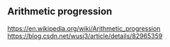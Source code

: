 ## Arithmetic progression
https://en.wikipedia.org/wiki/Arithmetic_progression
https://blog.csdn.net/wusj3/article/details/82965359
